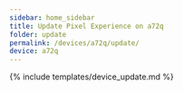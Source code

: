 ```yaml
---
sidebar: home_sidebar
title: Update Pixel Experience on a72q
folder: update
permalink: /devices/a72q/update/
device: a72q
---
```

{% include templates/device_update.md %}
